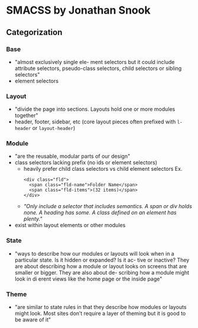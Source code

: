 # SMACSS by Jonathan Snook

## Categorization
### Base
  - "almost exclusively single ele- ment selectors but it could include attribute selectors, pseudo-class selectors, child selectors or sibling selectors"
  - element selectors
### Layout
  - "divide the page into sections. Layouts hold one or more modules together"
  - header, footer, sidebar, etc (core layout pieces often prefixed with `l-header` or `layout-header`)
### Module
  - "are the reusable, modular parts of our design"
  - class selectors lacking prefix (no ids or element selectors)
    - heavily prefer child class selectors vs child element selectors
      Ex. 
      ```
      <div class="fld">
        <span class="fld-name">Folder Name</span>
        <span class="fld-items">(32 items)</span>
      </div>
      ```
    - *"Only include a selector that includes semantics. A span or div holds none. A heading has some. A class defined on an element has plenty."*
  - exist within layout elements or other modules
### State
  - "ways to describe how our modules or layouts will look when in a particular state. Is it hidden or expanded? Is it ac- tive or inactive? They are about describing how a module or layout looks on screens that are smaller or bigger. They are also about de- scribing how a module might look in di erent views like the home page or the inside page"
### Theme
  - "are similar to state rules in that they describe how modules or layouts might look. Most sites don’t require a layer of theming but it is good to be aware of it"
